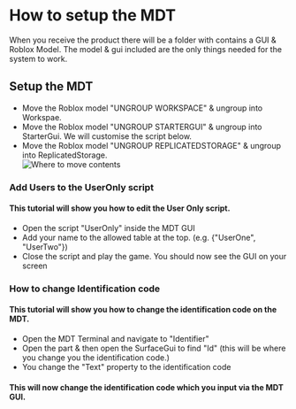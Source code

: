 # How to setup the MDT

When you receive the product there will be a folder with contains a GUI & Roblox Model.
The model & gui included are the only things needed for the system to work.

## Setup the MDT
* Move the Roblox model "UNGROUP WORKSPACE" & ungroup into Workspae.
* Move the Roblox model "UNGROUP STARTERGUI" & ungroup into StarterGui. We will customise the script below.
* Move the Roblox model "UNGROUP REPLICATEDSTORAGE" & ungroup into ReplicatedStorage.<br/>
![Where to move contents](https://i.ibb.co/MS2vFzh/instructions.png)

### Add Users to the UserOnly script
#### This tutorial will show you how to edit the User Only script.
* Open the script "UserOnly" inside the MDT GUI
* Add your name to the allowed table at the top. (e.g. {"UserOne", "UserTwo"})
* Close the script and play the game. You should now see the GUI on your screen

### How to change Identification code
#### This tutorial will show you how to change the identification code on the MDT.
* Open the MDT Terminal and navigate to "Identifier"
* Open the part & then open the SurfaceGui to find "Id" (this will be where you change you the identification code.)
* You change the "Text" property to the identification code
#### This will now change the identification code which you input via the MDT GUI.

